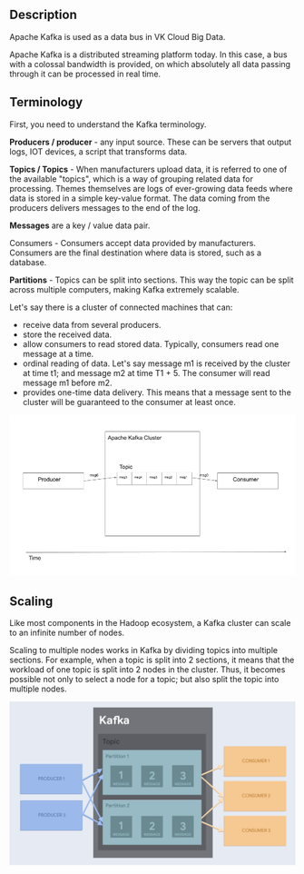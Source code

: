 ## Description

Apache Kafka is used as a data bus in VK Cloud Big Data.

Apache Kafka is a distributed streaming platform today. In this case, a bus with a colossal bandwidth is provided, on which absolutely all data passing through it can be processed in real time.

## Terminology

First, you need to understand the Kafka terminology.

**Producers / producer** - any input source. These can be servers that output logs, IOT devices, a script that transforms data.

**Topics / Topics** - When manufacturers upload data, it is referred to one of the available "topics", which is a way of grouping related data for processing. Themes themselves are logs of ever-growing data feeds where data is stored in a simple key-value format. The data coming from the producers delivers messages to the end of the log.

**Messages** are a key / value data pair.

Consumers - Consumers accept data provided by manufacturers. Consumers are the final destination where data is stored, such as a database.

**Partitions** - Topics can be split into sections. This way the topic can be split across multiple computers, making Kafka extremely scalable.

Let's say there is a cluster of connected machines that can:

- receive data from several producers.
- store the received data.
- allow consumers to read stored data. Typically, consumers read one message at a time.
- ordinal reading of data. Let's say message m1 is received by the cluster at time t1; and message m2 at time T1 + 5. The consumer will read message m1 before m2.
- provides one-time data delivery. This means that a message sent to the cluster will be guaranteed to the consumer at least once.

![](./assets/1598824864788-simple_kafka.png)

## Scaling

Like most components in the Hadoop ecosystem, a Kafka cluster can scale to an infinite number of nodes.

Scaling to multiple nodes works in Kafka by dividing topics into multiple sections. For example, when a topic is split into 2 sections, it means that the workload of one topic is split into 2 nodes in the cluster. Thus, it becomes possible not only to select a node for a topic; but also split the topic into multiple nodes.

![](./assets/1598826231363-kafkapatitions.jpg)
